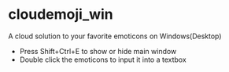 cloudemoji_win
==============

A cloud solution to your favorite emoticons on Windows(Desktop)

* Press Shift+Ctrl+E to show or hide main window
* Double click the emoticons to input it into a textbox